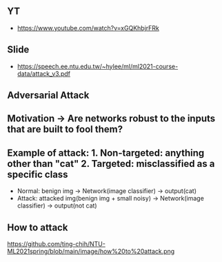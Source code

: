 ## YT  
  * https://www.youtube.com/watch?v=xGQKhbjrFRk  
## Slide  
  * https://speech.ee.ntu.edu.tw/~hylee/ml/ml2021-course-data/attack_v3.pdf  

## Adversarial Attack  
## Motivation -> Are networks robust to the inputs that are built to fool them?  

## Example of attack: 1. Non-targeted: anything other than "cat" 2. Targeted: misclassified as a specific class  

  * Normal: benign img -> Network(image classifier) -> output(cat)  
  * Attack: attacked img(benign img + small noisy) -> Network(image classifier) -> output(not cat)  

## How to attack  
https://github.com/ting-chih/NTU-ML2021spring/blob/main/image/how%20to%20attack.png
